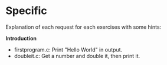 # Specific
Explanation of each request for each exercises with some hints:

**Introduction**
+ firstprogram.c: Print "Hello World" in output.
+ doubleit.c: Get a number and double it, then print it.
